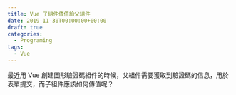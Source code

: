 ```yaml
---
title: Vue 子組件傳值給父組件
date: 2019-11-30T00:00:00+00:00
draft: true
categories:
  - Programing
tags:
  - Vue
---
```


最近用 Vue 創建圖形驗證碼組件的時候，父組件需要獲取到驗證碼的信息，用於表單提交，而子組件應該如何傳值呢？

<!--more-->
